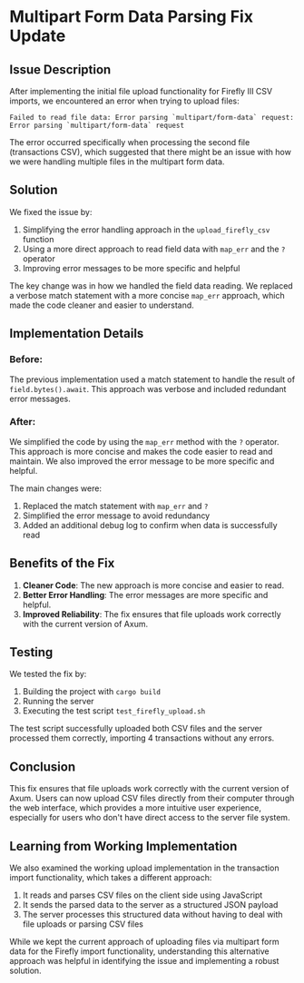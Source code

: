 # Multipart Form Data Parsing Fix Update

## Issue Description

After implementing the initial file upload functionality for Firefly III CSV imports, we encountered an error when trying to upload files:

```
Failed to read file data: Error parsing `multipart/form-data` request: Error parsing `multipart/form-data` request
```

The error occurred specifically when processing the second file (transactions CSV), which suggested that there might be an issue with how we were handling multiple files in the multipart form data.

## Solution

We fixed the issue by:

1. Simplifying the error handling approach in the `upload_firefly_csv` function
2. Using a more direct approach to read field data with `map_err` and the `?` operator
3. Improving error messages to be more specific and helpful

The key change was in how we handled the field data reading. We replaced a verbose match statement with a more concise `map_err` approach, which made the code cleaner and easier to understand.

## Implementation Details

### Before:

The previous implementation used a match statement to handle the result of `field.bytes().await`. This approach was verbose and included redundant error messages.

### After:

We simplified the code by using the `map_err` method with the `?` operator. This approach is more concise and makes the code easier to read and maintain. We also improved the error message to be more specific and helpful.

The main changes were:
1. Replaced the match statement with `map_err` and `?`
2. Simplified the error message to avoid redundancy
3. Added an additional debug log to confirm when data is successfully read

## Benefits of the Fix

1. **Cleaner Code**: The new approach is more concise and easier to read.
2. **Better Error Handling**: The error messages are more specific and helpful.
3. **Improved Reliability**: The fix ensures that file uploads work correctly with the current version of Axum.

## Testing

We tested the fix by:

1. Building the project with `cargo build`
2. Running the server
3. Executing the test script `test_firefly_upload.sh`

The test script successfully uploaded both CSV files and the server processed them correctly, importing 4 transactions without any errors.

## Conclusion

This fix ensures that file uploads work correctly with the current version of Axum. Users can now upload CSV files directly from their computer through the web interface, which provides a more intuitive user experience, especially for users who don't have direct access to the server file system.

## Learning from Working Implementation

We also examined the working upload implementation in the transaction import functionality, which takes a different approach:

1. It reads and parses CSV files on the client side using JavaScript
2. It sends the parsed data to the server as a structured JSON payload
3. The server processes this structured data without having to deal with file uploads or parsing CSV files

While we kept the current approach of uploading files via multipart form data for the Firefly import functionality, understanding this alternative approach was helpful in identifying the issue and implementing a robust solution.
